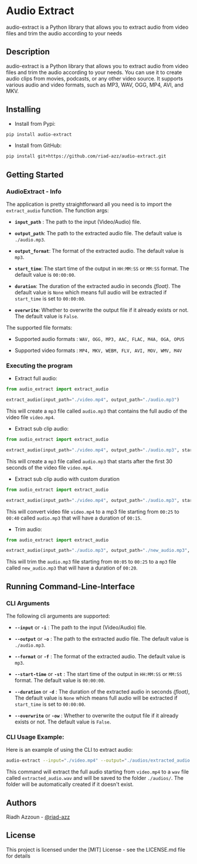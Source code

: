 # Audio Extract

audio-extract is a Python library that allows you to extract audio from video files and trim the audio according to your
needs

## Description

audio-extract is a Python library that allows you to extract audio from video files and trim the audio according to your
needs. You can use it to create audio clips from movies, podcasts, or any other video source. It supports various audio
and video formats, such as MP3, WAV, OGG, MP4, AVI, and MKV.

## Installing

- Install from Pypi:

```bash
pip install audio-extract
```

- Install from GitHub:

```bash
pip install git+https://github.com/riad-azz/audio-extract.git
```

## Getting Started

### AudioExtract - Info

The application is pretty straightforward all you need is to import the `extract_audio` function. The function args:

* **`input_path`** : The path to the input (Video/Audio) file.

* **`output_path`**: The path to the extracted audio file. The default value is `./audio.mp3`.

* **`output_format`**: The format of the extracted audio. The default value is `mp3`.

* **`start_time`**: The start time of the output in `HH:MM:SS` or `MM:SS` format. The default value is `00:00:00`.

* **`duration`**: The duration of the extracted audio in seconds _(float)_. The default value is  `None` which means
  full audio will be extracted if `start_time` is set to `00:00:00`.

* **`overwrite`**: Whether to overwrite the output file if it already exists or not. The default value is `False`.

The supported file formats:

- Supported audio formats : `WAV, OGG, MP3, AAC, FLAC, M4A, OGA, OPUS`

- Supported video formats : `MP4, MKV, WEBM, FLV, AVI, MOV, WMV, M4V`

### Executing the program

- Extract full audio:

```python
from audio_extract import extract_audio

extract_audio(input_path="./video.mp4", output_path="./audio.mp3")
```

This will create a `mp3` file called `audio.mp3` that contains the full audio of the video file `video.mp4`.

- Extract sub clip audio:

```python
from audio_extract import extract_audio

extract_audio(input_path="./video.mp4", output_path="./audio.mp3", start_time="00:30")
```

This will create a `mp3` file called `audio.mp3` that starts after the first 30 seconds of the video file `video.mp4`.

- Extract sub clip audio with custom duration

```python
from audio_extract import extract_audio

extract_audio(input_path="./video.mp4", output_path="./audio.mp3", start_time="00:25", duration=15.0)
```

This will convert video file `video.mp4` to a mp3 file starting from `00:25` to `00:40`
called `audio.mp3` that will have a duration of `00:15`.

- Trim audio:

```python
from audio_extract import extract_audio

extract_audio(input_path="./audio.mp3", output_path="./new_audio.mp3", start_time="00:05", duration=20.0)
```

This will trim the `audio.mp3` file starting from `00:05` to `00:25` to a `mp3` file called `new_audio.mp3` that will
have a duration of `00:20`.

## Running Command-Line-Interface

### CLI Arguments

The following cli arguments are supported:

* **`--input`** or **`-i`** : The path to the input (Video/Audio) file.

* **`--output`** or **`-o`** : The path to the extracted audio file. The default value is `./audio.mp3`.

* **`--format`** or **`-f`** : The format of the extracted audio. The default value is `mp3`.

* **`--start-time`** or **`-st`** : The start time of the output in `HH:MM:SS` or `MM:SS` format. The default value
  is `00:00:00`.

* **`--duration`** or **`-d`** : The duration of the extracted audio in seconds _(float)_, The default value is `None`
  which means full audio will be extracted if `start_time` is set to `00:00:00`.

* **`--overwrite`** or **`-ow`** : Whether to overwrite the output file if it already exists or not. The default value
  is `False`.

### CLI Usage Example:

Here is an example of using the CLI to extract audio:

```bash
audio-extract --input="./video.mp4" --output="./audios/extracted_audio.wav" --format="wav"
```

This command will extract the full audio starting from `video.mp4` to a `wav` file called `extracted_audio.wav` and will
be saved to the folder `./audios/`. The folder will be automatically created if it doesn't exist.

## Authors

Riadh Azzoun - [@riad-azz](https://github.com/riad-azz)

## License

This project is licensed under the [MIT] License - see the LICENSE.md file for details
